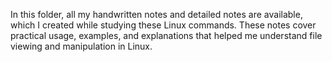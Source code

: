 In this folder, all my handwritten notes and detailed notes are available, which I created while studying these Linux commands. These notes cover practical usage, examples, and explanations that helped me understand file viewing and manipulation in Linux.
